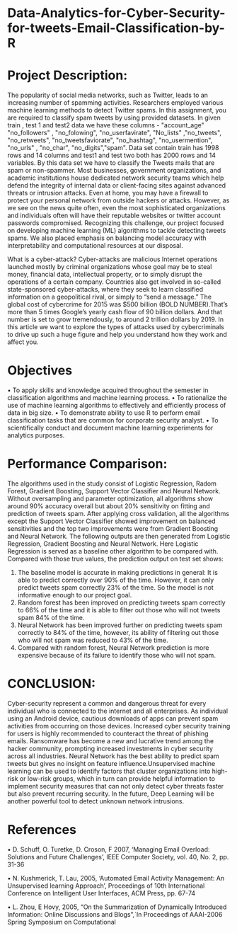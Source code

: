 # Data-Analytics-for-Cyber-Security-for-tweets-Email-Classification-by-R
# Project Description:  
The popularity of social media networks, such as Twitter, leads to an increasing number of spamming activities. Researchers employed various machine learning methods to detect Twitter spams. In this assignment, you are required to classify spam tweets by using provided datasets. In given train , test 1 and test2 data we have these columns - "account_age"        "no_followers" , "no_folowing", "no_userfavirate", "No_lists"  ,"no_tweets", "no_retweets", "no_tweetsfaviorate", "no_hashtag", "no_usermention", "no_urls"  , "no_char", "no_digits","spam". Data set contain train has 1998 rows and 14 columns and test1 and test two both has 2000 rows and 14 variables. By this data set we have to classify the Tweets mails that are spam or non-spammer. Most businesses, government organizations, and academic institutions house dedicated network security teams which help defend the integrity of internal data or client-facing sites against advanced threats or intrusion attacks. Even at home, you may have a firewall to protect your personal network from outside hackers or attacks. However, as we see on the news quite often, even the most sophisticated organizations and individuals often will have their reputable websites or twitter account passwords compromised.
Recognizing this challenge, our project focused on developing machine learning (ML) algorithms to tackle detecting tweets spams. We also placed emphasis on balancing model accuracy with interpretability and computational resources at our disposal.

What is a cyber-attack?
Cyber-attacks are malicious Internet operations launched mostly by criminal organizations whose goal may be to steal money, financial data, intellectual property, or to simply disrupt the operations of a certain company. Countries also get involved in so-called state-sponsored cyber-attacks, where they seek to learn classified information on a geopolitical rival, or simply to “send a message.” 
The global cost of cybercrime for 2015 was $500 billion (BOLD NUMBER).That’s more than 5 times Google’s yearly cash flow of 90 billion dollars. And that number is set to grow tremendously, to around 2 trillion dollars by 2019. In this article we want to explore the types of attacks used by cybercriminals to drive up such a huge figure and help you understand how they work and affect you.

# Objectives
• To apply skills and knowledge acquired throughout the semester in classification
algorithms and machine learning process.
• To rationalize the use of machine learning algorithms to effectively and efficiently process
of data in big size.
• To demonstrate ability to use R to perform email classification tasks that are common for
corporate security analyst.
• To scientifically conduct and document machine learning experiments for analytics
purposes.
# Performance Comparison: 
The algorithms used in the study consist of Logistic Regression, Radom Forest, Gradient Boosting, Support Vector Classifier and Neural Network. Without oversampling and parameter optimization, all algorithms show around 90% accuracy overall but about 20% sensitivity on fitting and prediction of tweets spam.  After applying cross validation, all the algorithms except the Support Vector Classifier showed improvement on balanced sensitivities and the top two improvements were from Gradient Boosting and Neural Network. The following outputs are then generated from Logistic Regression, Gradient Boosting and Neural Network. Here Logistic Regression is served as a baseline other algorithm to be compared with.
Compared with those true values, the prediction output on test set shows:
1. The baseline model is accurate in making predictions in general: It is able to predict correctly over 90% of the time. However, it can only predict tweets spam correctly 23% of the time. So the model is not informative enough to our project goal.
2. Random forest has been improved on predicting tweets spam correctly to 66% of the time and it is able to filter out those who will not tweets spam 84% of the time.
3. Neural Network has been improved further on predicting tweets spam correctly to 84% of the time, however, its ability of filtering out those who will not spam was reduced to 43% of the time.
4.  Compared with random forest, Neural Network prediction is more expensive because of its failure to identify those who will not spam.


# CONCLUSION: 
Cyber-security represent a common and dangerous threat for every individual who is connected to the internet and all enterprises. As individual using an Android device, cautious downloads of apps can prevent spam activities from occurring on those devices. Increased cyber security training for users is highly recommended to counteract the threat of phishing emails. Ransomware has become a new and lucrative trend among the hacker community, prompting increased investments in cyber security across all industries. Neural Network has the best ability to predict spam tweets but gives no insight on feature influence.Unsupervised machine learning can be used to identify factors that cluster organizations into high-risk or low-risk groups, which in turn can provide helpful information to implement security measures that can not only detect cyber threats faster but also prevent recurring security. In the future, Deep Learning will be another powerful tool to detect unknown network intrusions.

# References
•	D.  Schuff,  O.  Turetke,  D.   Croson,  F  2007, ‘Managing  Email  Overload:  Solutions  and  Future Challenges’, IEEE Computer Society, vol. 40, No. 2, pp. 31-36

•	N. Kushmerick, T. Lau, 2005, ‘Automated Email Activity   Management:   An  Unsupervised   learning Approach’,   Proceedings   of   10th   International  Conference   on  Intelligent   User  Interfaces,   ACM Press, pp. 67-74

•	L. Zhou, E Hovy, 2005, “On the Summarization of   Dynamically   Introduced   Information:   Online Discussions  and  Blogs”,`In  Proceedings  of  AAAI-2006   Spring   Symposium   on   Computational
